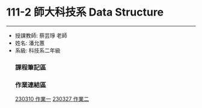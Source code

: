 # 111-2 師大科技系 Data Structure
---
  * 授課教師: 蔡芸琤 老師
  * 姓名: 潘允蕙
  * 系級: 科技系二年級
      ### 課程筆記區
      ### 作業連結區
       [230310 作業一](https://youtu.be/D1S4DjNQAMI)
       [230327 作業二](https://youtu.be/ZJXO3cm8vLg)
